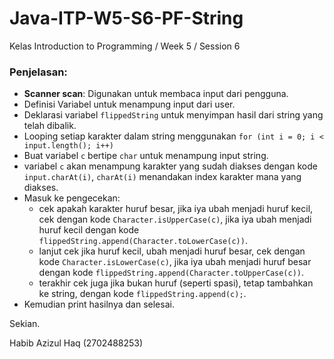 # Java-ITP-W5-S6-PF-String

Kelas Introduction to Programming / Week 5 / Session 6

### Penjelasan:
- **Scanner scan**: Digunakan untuk membaca input dari pengguna.
- Definisi Variabel untuk menampung input dari user.
- Deklarasi variabel `flippedString` untuk menyimpan hasil dari string yang telah dibalik.
- Looping setiap karakter dalam string menggunakan `for (int i = 0; i < input.length(); i++)`
- Buat variabel `c` bertipe `char` untuk menampung input string.
- variabel `c` akan menampung karakter yang sudah diakses dengan kode `input.charAt(i)`, `charAt(i)` menandakan index karakter mana yang diakses.
- Masuk ke pengecekan:
  - cek apakah karakter huruf besar, jika iya ubah menjadi huruf kecil, cek dengan kode `Character.isUpperCase(c)`, jika iya ubah menjadi huruf kecil dengan kode `flippedString.append(Character.toLowerCase(c))`.
  - lanjut cek jika huruf kecil, ubah menjadi huruf besar, cek dengan kode `Character.isLowerCase(c)`, jika iya ubah menjadi huruf besar dengan kode `flippedString.append(Character.toUpperCase(c))`.
  - terakhir cek juga jika bukan huruf (seperti spasi), tetap tambahkan ke string, dengan kode `flippedString.append(c);`.
- Kemudian print hasilnya dan selesai.

Sekian.

Habib Azizul Haq
(2702488253)

